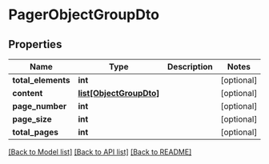# PagerObjectGroupDto

## Properties
Name | Type | Description | Notes
------------ | ------------- | ------------- | -------------
**total_elements** | **int** |  | [optional] 
**content** | [**list[ObjectGroupDto]**](ObjectGroupDto.md) |  | [optional] 
**page_number** | **int** |  | [optional] 
**page_size** | **int** |  | [optional] 
**total_pages** | **int** |  | [optional] 

[[Back to Model list]](../README.md#documentation-for-models) [[Back to API list]](../README.md#documentation-for-api-endpoints) [[Back to README]](../README.md)

